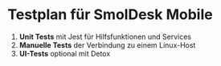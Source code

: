 # Testplan für SmolDesk Mobile

1. **Unit Tests** mit Jest für Hilfsfunktionen und Services
2. **Manuelle Tests** der Verbindung zu einem Linux-Host
3. **UI-Tests** optional mit Detox

